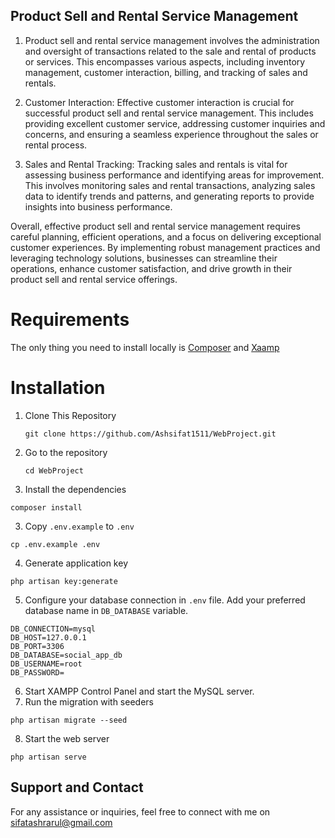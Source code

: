 ## Product Sell and Rental Service Management

1. Product sell and rental service management involves the administration and oversight of transactions related to the sale and rental of products or services. This encompasses various aspects, including inventory management, customer interaction, billing, and tracking of sales and rentals.

2. Customer Interaction: Effective customer interaction is crucial for successful product sell and rental service management. This includes providing excellent customer service, addressing customer inquiries and concerns, and ensuring a seamless experience throughout the sales or rental process.

3. Sales and Rental Tracking: Tracking sales and rentals is vital for assessing business performance and identifying areas for improvement. This involves monitoring sales and rental transactions, analyzing sales data to identify trends and patterns, and generating reports to provide insights into business performance.

Overall, effective product sell and rental service management requires careful planning, efficient operations, and a focus on delivering exceptional customer experiences. By implementing robust management practices and leveraging technology solutions, businesses can streamline their operations, enhance customer satisfaction, and drive growth in their product sell and rental service offerings.

# Requirements

The only thing you need to install locally is [Composer](https://getcomposer.org/) and [Xaamp](https://www.apachefriends.org/download.html)

# Installation

1. Clone This Repository
    ```
    git clone https://github.com/Ashsifat1511/WebProject.git
    ```
2. Go to the repository
    ```
    cd WebProject
    ```
3. Install the dependencies

```
composer install
```

3. Copy `.env.example` to `.env`

```
cp .env.example .env
```

4. Generate application key

```
php artisan key:generate
```

5. Configure your database connection in `.env` file. Add your preferred database name in `DB_DATABASE` variable.

```
DB_CONNECTION=mysql
DB_HOST=127.0.0.1
DB_PORT=3306
DB_DATABASE=social_app_db
DB_USERNAME=root
DB_PASSWORD=
```

6. Start XAMPP Control Panel and start the MySQL server.
7. Run the migration with seeders

```
php artisan migrate --seed
```

8. Start the web server

```
php artisan serve
```
## Support and Contact

For any assistance or inquiries, feel free to connect with me on sifatashrarul@gmail.com
